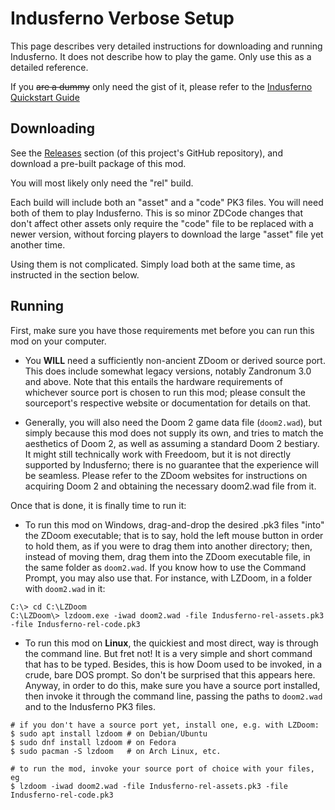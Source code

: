 # Indusferno Verbose Setup

This page describes very detailed instructions for downloading and
running Indusferno. It does not describe how to play the game. Only
use this as a detailed reference.

If you ~~are a dummy~~ only need the gist of it, please refer to the
[Indusferno Quickstart Guide](quickstart.md)


## Downloading

See the [Releases](https://github.com/Gustavo6046/Indusferno/releases)
section (of this project's GitHub repository), and download a pre-built
package of this mod.

You will most likely only need the "rel" build.

Each build will include both an "asset" and a "code" PK3 files. You will
need both of them to play Indusferno. This is so minor ZDCode changes
that don't affect other assets only require the "code" file to be
replaced with a newer version, without forcing players to download the
large "asset" file yet another time.

Using them is not complicated. Simply load both at the same time, as
instructed in the section below.


## Running

First, make sure you have those requirements met before you can run
this mod on your computer.

* You **WILL** need a sufficiently non-ancient
ZDoom or derived source port. This does include somewhat legacy
versions, notably Zandronum 3.0 and above. Note that this entails the
hardware requirements of whichever source port is chosen to run this
mod; please consult the sourceport's respective website or
documentation for details on that.

* Generally, you will also need the Doom 2 game data file (`doom2.wad`),
but simply because this mod does not supply its own, and tries to match
the aesthetics of Doom 2, as well as assuming a standard Doom 2
bestiary. It might still technically work with Freedoom, but it is not
directly supported by Indusferno; there is no guarantee that the
experience will be seamless. Please refer to the ZDoom websites for
instructions on acquiring Doom 2 and obtaining the necessary doom2.wad
file from it.

Once that is done, it is finally time to run it:

* To run this mod on Windows, drag-and-drop the desired .pk3 files
"into" the ZDoom executable; that is to say, hold the left mouse button
in order to hold them, as if you were to drag them into another
directory; then, instead of moving them, drag them into the ZDoom
executable file, in the same folder as `doom2.wad`. If you know how
to use the Command Prompt, you may also use that. For instance, with
LZDoom, in a folder with `doom2.wad` in it:

```console
C:\> cd C:\LZDoom
C:\LZDoom\> lzdoom.exe -iwad doom2.wad -file Indusferno-rel-assets.pk3 -file Indusferno-rel-code.pk3
```

* To run this mod on **Linux**, the quickiest and most direct, way is
through the command line. But fret not! It is a very simple and short
command that has to be typed. Besides, this is how Doom used to be
invoked, in a crude, bare DOS prompt. So don't be surprised that
this appears here. Anyway, in order to do this, make sure you have a
source port installed, then invoke it through the command line, passing
the paths to `doom2.wad` and to the Indusferno PK3 files.

```console
# if you don't have a source port yet, install one, e.g. with LZDoom:
$ sudo apt install lzdoom # on Debian/Ubuntu
$ sudo dnf install lzdoom # on Fedora
$ sudo pacman -S lzdoom   # on Arch Linux, etc.

# to run the mod, invoke your source port of choice with your files, eg
$ lzdoom -iwad doom2.wad -file Indusferno-rel-assets.pk3 -file Indusferno-rel-code.pk3
```
